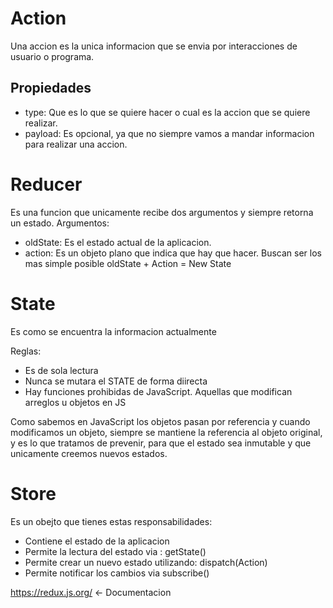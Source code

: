 # Action

Una accion es la unica informacion que se envia por interacciones de usuario o programa.

## Propiedades

-   type: Que es lo que se quiere hacer o cual es la accion que se quiere realizar.
-   payload: Es opcional, ya que no siempre vamos a mandar informacion para realizar una accion.

# Reducer

Es una funcion que unicamente recibe dos argumentos y siempre retorna un estado.
Argumentos:

-   oldState: Es el estado actual de la aplicacion.
-   action: Es un objeto plano que indica que hay que hacer. Buscan ser los mas simple posible
    oldState + Action = New State

# State

Es como se encuentra la informacion actualmente

Reglas:

-   Es de sola lectura
-   Nunca se mutara el STATE de forma diirecta
-   Hay funciones prohibidas de JavaScript. Aquellas que modifican arreglos u objetos en JS

Como sabemos en JavaScript los objetos pasan por referencia y cuando modificamos un objeto, siempre se mantiene la referencia al objeto original, y es lo que tratamos de prevenir, para que el estado sea inmutable y que unicamente creemos nuevos estados.

# Store

Es un obejto que tienes estas responsabilidades:

-   Contiene el estado de la aplicacion
-   Permite la lectura del estado via : getState()
-   Permite crear un nuevo estado utilizando: dispatch(Action)
-   Permite notificar los cambios via subscribe()

https://redux.js.org/ <- Documentacion
